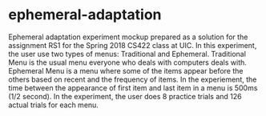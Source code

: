 # ephemeral-adaptation
Ephemeral adaptation experiment mockup prepared as a solution for the assignment RS1 for the Spring 2018 CS422 class at UIC. In this experiment, the user use two types of menus: Traditional and Ephemeral. Traditional Menu is the usual menu everyone who deals with computers deals with. Ephemeral Menu is a menu where some of the items appear before the others based on recent and the frequency of items. In the experiement, the time between the appearance of first item and last item in a menu is 500ms (1/2 second). In the experiment, the user does 8 practice trials and 126 actual trials for each menu. 
